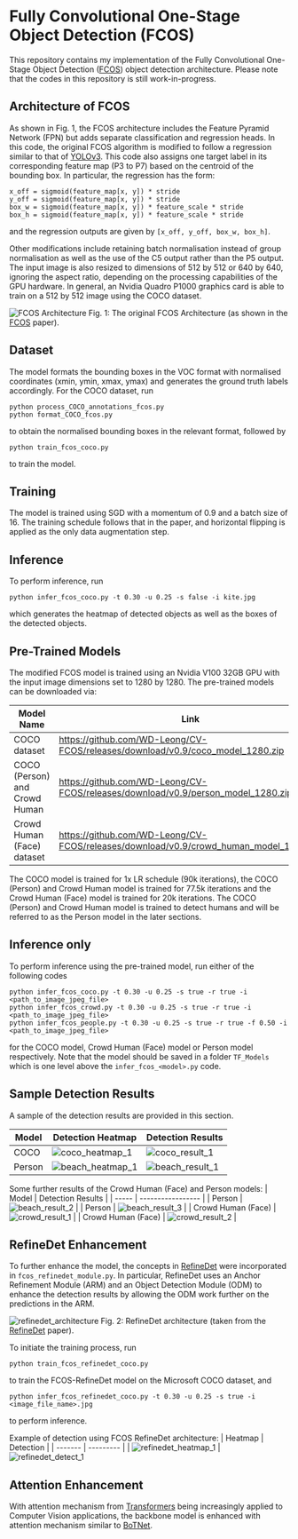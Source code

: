 # Fully Convolutional One-Stage Object Detection (FCOS)
This repository contains my implementation of the Fully Convolutional One-Stage Object Detection ([FCOS](https://arxiv.org/abs/1904.01355)) object detection architecture. Please note that the codes in this repository is still work-in-progress.

## Architecture of FCOS
As shown in Fig. 1, the FCOS architecture includes the Feature Pyramid Network (FPN) but adds separate classification and regression heads. In this code, the original FCOS algorithm is modified to follow a regression similar to that of [YOLOv3](https://arxiv.org/abs/1804.02767). This code also assigns one target label in its corresponding feature map (P3 to P7) based on the centroid of the bounding box. In particular, the regression has the form:
```
x_off = sigmoid(feature_map[x, y]) * stride
y_off = sigmoid(feature_map[x, y]) * stride
box_w = sigmoid(feature_map[x, y]) * feature_scale * stride
box_h = sigmoid(feature_map[x, y]) * feature_scale * stride
```
and the regression outputs are given by `[x_off, y_off, box_w, box_h]`.

Other modifications include retaining batch normalisation instead of group normalisation as well as the use of the C5 output rather than the P5 output. The input image is also resized to dimensions of 512 by 512 or 640 by 640, ignoring the aspect ratio, depending on the processing capabilities of the GPU hardware. In general, an Nvidia Quadro P1000 graphics card is able to train on a 512 by 512 image using the COCO dataset.

![FCOS Architecture](FCOS_architecture.JPG)
Fig. 1: The original FCOS Architecture (as shown in the [FCOS](https://arxiv.org/abs/1904.01355) paper).

## Dataset
The model formats the bounding boxes in the VOC format with normalised coordinates (xmin, ymin, xmax, ymax) and generates the ground truth labels accordingly. For the COCO dataset, run
```
python process_COCO_annotations_fcos.py
python format_COCO_fcos.py
```
to obtain the normalised bounding boxes in the relevant format, followed by
```
python train_fcos_coco.py
```
to train the model.

## Training
The model is trained using SGD with a momentum of 0.9 and a batch size of 16. The training schedule follows that in the paper, and horizontal flipping is applied as the only data augmentation step.

## Inference
To perform inference, run
```
python infer_fcos_coco.py -t 0.30 -u 0.25 -s false -i kite.jpg
```
which generates the heatmap of detected objects as well as the boxes of the detected objects.

## Pre-Trained Models
The modified FCOS model is trained using an Nvidia V100 32GB GPU with the input image dimensions set to 1280 by 1280. The pre-trained models can be downloaded via:

| Model Name | Link |
| ---------- | ---- |
| COCO dataset | https://github.com/WD-Leong/CV-FCOS/releases/download/v0.9/coco_model_1280.zip |
| COCO (Person) and Crowd Human | https://github.com/WD-Leong/CV-FCOS/releases/download/v0.9/person_model_1280.zip |
| Crowd Human (Face) dataset | https://github.com/WD-Leong/CV-FCOS/releases/download/v0.9/crowd_human_model_1280.zip |

The COCO model is trained for 1x LR schedule (90k iterations), the COCO (Person) and Crowd Human model is trained for 77.5k iterations and the Crowd Human (Face) model is trained for 20k iterations. The COCO (Person) and Crowd Human model is trained to detect humans and will be referred to as the Person model in the later sections.

## Inference only
To perform inference using the pre-trained model, run either of the following codes
```
python infer_fcos_coco.py -t 0.30 -u 0.25 -s true -r true -i <path_to_image_jpeg_file>
python infer_fcos_crowd.py -t 0.30 -u 0.25 -s true -r true -i <path_to_image_jpeg_file>
python infer_fcos_people.py -t 0.30 -u 0.25 -s true -r true -f 0.50 -i <path_to_image_jpeg_file>
```
for the COCO model, Crowd Human (Face) model or Person model respectively. Note that the model should be saved in a folder `TF_Models` which is one level above the `infer_fcos_<model>.py` code.

## Sample Detection Results
A sample of the detection results are provided in this section.

| Model | Detection Heatmap | Detection Results |
| ----- | ----------------- | ----------------- |
| COCO | ![coco_heatmap_1](Results/coco_detect_heatmap_1.jpg) | ![coco_result_1](Results/coco_detection_result_1.jpg) |
| Person | ![beach_heatmap_1](Results/beach_detection_heatmap_1.jpg) | ![beach_result_1](Results/beach_detection_results_1.jpg) |

Some further results of the Crowd Human (Face) and Person models:
| Model | Detection Results |
| ----- | ----------------- |
| Person | ![beach_result_2](Results/beach_detection_results_2.jpg) |
| Person | ![beach_result_3](Results/beach_detection_results_3.jpg) |
| Crowd Human (Face) | ![crowd_result_1](Results/head_detection_result_1.jpg) |
| Crowd Human (Face) | ![crowd_result_2](Results/head_detection_result_2.jpg) |

## RefineDet Enhancement
To further enhance the model, the concepts in [RefineDet](https://arxiv.org/abs/1711.06897) were incorporated in `fcos_refinedet_module.py`. In particular, RefineDet uses an Anchor Refinement Module (ARM) and an Object Detection Module (ODM) to enhance the detection results by allowing the ODM work further on the predictions in the ARM. 

![refinedet_architecture](RefineDet_Architecture.JPG)
Fig. 2: RefineDet architecture (taken from the [RefineDet](https://arxiv.org/abs/1711.06897) paper).

To initiate the training process, run 
```
python train_fcos_refinedet_coco.py
```
to train the FCOS-RefineDet model on the Microsoft COCO dataset, and
```
python infer_fcos_refinedet_coco.py -t 0.30 -u 0.25 -s true -i <image_file_name>.jpg
```
to perform inference.

Example of detection using FCOS RefineDet architecture:
| Heatmap | Detection |
| ------- | --------- |
| ![refinedet_heatmap_1](Results/fcos_refinedet_coco_heatmap.jpg) | ![refinedet_detect_1](Results/fcos_refinedet_coco_detect.jpg)

## Attention Enhancement
With attention mechanism from [Transformers](https://arxiv.org/abs/1706.03762) being increasingly applied to Computer Vision applications, the backbone model is enhanced with attention mechanism similar to [BoTNet](https://arxiv.org/abs/2101.11605).
